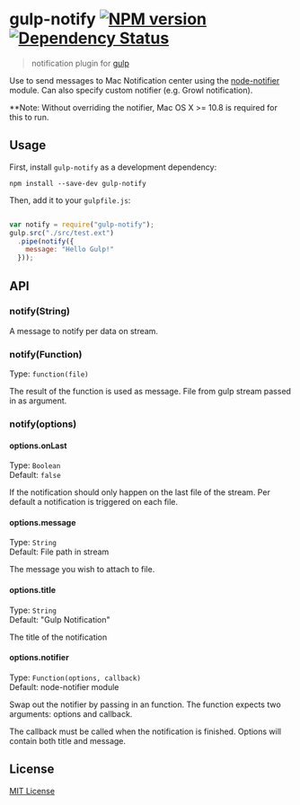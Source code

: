 # gulp-notify [![NPM version][npm-image]][npm-url] [![Dependency Status][depstat-image]][depstat-url]

> notification plugin for [gulp](https://github.com/gulpjs/gulp)

Use to send messages to Mac Notification center using the 
[node-notifier](https://github.com/mikaelbr/node-notifier) module. 
Can also specify custom notifier (e.g. Growl notification).

**Note: Without overriding the notifier, Mac OS X >= 10.8 is required for this to run.

## Usage

First, install `gulp-notify` as a development dependency:

```shell
npm install --save-dev gulp-notify
```

Then, add it to your `gulpfile.js`:

```javascript

var notify = require("gulp-notify");
gulp.src("./src/test.ext")
  .pipe(notify({
    message: "Hello Gulp!"
  }));
```

## API

### notify(String)

A message to notify per data on stream.

### notify(Function)
Type: `function(file)`  

The result of the function is used as message.
File from gulp stream passed in as argument.

### notify(options)

#### options.onLast
Type: `Boolean`  
Default: `false`

If the notification should only happen on the last file 
of the stream. Per default a notification is triggered
on each file.


#### options.message
Type: `String`  
Default: File path in stream

The message you wish to attach to file.

#### options.title
Type: `String`  
Default: "Gulp Notification"

The title of the notification


#### options.notifier
Type: `Function(options, callback)`  
Default: node-notifier module

Swap out the notifier by passing in an function. 
The function expects two arguments: options and callback.

The callback must be called when the notification is finished. Options
will contain both title and message.


## License

[MIT License](http://en.wikipedia.org/wiki/MIT_License)

[npm-url]: https://npmjs.org/package/gulp-notify
[npm-image]: https://badge.fury.io/js/gulp-notify.png

[depstat-url]: https://david-dm.org/mikaelbr/gulp-notify
[depstat-image]: https://david-dm.org/mikaelbr/gulp-notify.png
